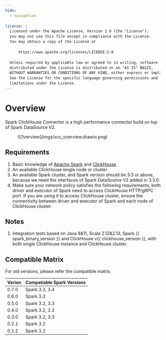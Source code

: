 ```yaml
---
hide:
  - navigation

license: |
  Licensed under the Apache License, Version 2.0 (the "License");
  you may not use this file except in compliance with the License.
  You may obtain a copy of the License at
  
      https://www.apache.org/licenses/LICENSE-2.0
  
  Unless required by applicable law or agreed to in writing, software
  distributed under the License is distributed on an "AS IS" BASIS,
  WITHOUT WARRANTIES OR CONDITIONS OF ANY KIND, either express or implied.
  See the License for the specific language governing permissions and
  limitations under the License.
---
```


Overview
===

Spark ClickHouse Connector is a high performance connector build on top of Spark DataSource V2.

<figure markdown>
  ![Overview](imgs/scc_overview.drawio.png)
</figure>

## Requirements

1. Basic knowledge of [Apache Spark](https://spark.apache.org/docs/latest/) and [ClickHouse](https://clickhouse.com/docs/en/).
2. An available ClickHouse single node or cluster.
3. An available Spark cluster, and Spark version should be 3.3 or above, because we need the interfaces of Spark DataSource V2
   added in 3.3.0.
4. Make sure your network policy satisfies the following requirements, both driver and executor of Spark need to access 
   ClickHouse HTTP/gRPC port. If you are using it to access ClickHouse cluster, ensure the connectivity between driver and
   executor of Spark and each node of ClickHouse cluster.

## Notes

1. Integration tests based on Java 8&11, Scala 2.12&2.13, Spark {{ spark_binary_version }} and ClickHouse
   v{{ clickhouse_version }}, with both single ClickHouse instance and ClickHouse cluster.

## Compatible Matrix

For old versions, please refer the compatible matrix.

| Verion | Compatiable Spark Versions |
|--------|----------------------------|
| 0.7.0  | Spark 3.3, 3.4             |
| 0.6.0  | Spark 3.3                  |
| 0.5.0  | Spark 3.2, 3.3             |
| 0.4.0  | Spark 3.2, 3.3             |
| 0.3.0  | Spark 3.2, 3.3             |
| 0.2.1  | Spark 3.2                  |
| 0.1.2  | Spark 3.2                  |
